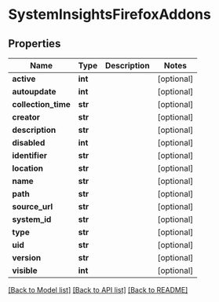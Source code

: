 # SystemInsightsFirefoxAddons

## Properties
Name | Type | Description | Notes
------------ | ------------- | ------------- | -------------
**active** | **int** |  | [optional] 
**autoupdate** | **int** |  | [optional] 
**collection_time** | **str** |  | [optional] 
**creator** | **str** |  | [optional] 
**description** | **str** |  | [optional] 
**disabled** | **int** |  | [optional] 
**identifier** | **str** |  | [optional] 
**location** | **str** |  | [optional] 
**name** | **str** |  | [optional] 
**path** | **str** |  | [optional] 
**source_url** | **str** |  | [optional] 
**system_id** | **str** |  | [optional] 
**type** | **str** |  | [optional] 
**uid** | **str** |  | [optional] 
**version** | **str** |  | [optional] 
**visible** | **int** |  | [optional] 

[[Back to Model list]](../README.md#documentation-for-models) [[Back to API list]](../README.md#documentation-for-api-endpoints) [[Back to README]](../README.md)

